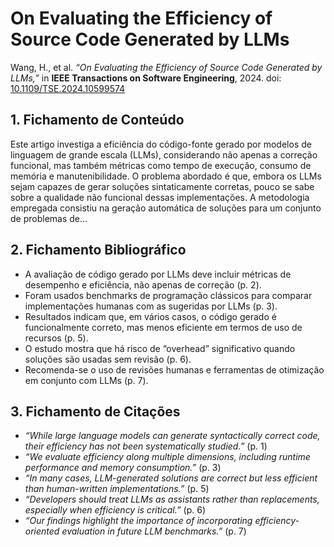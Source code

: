 # On Evaluating the Efficiency of Source Code Generated by LLMs  

Wang, H., et al. *“On Evaluating the Efficiency of Source Code Generated by LLMs,”* in **IEEE Transactions on Software Engineering**, 2024. doi: [10.1109/TSE.2024.10599574](https://ieeexplore.ieee.org/stamp/stamp.jsp?arnumber=10599574)  

## 1. Fichamento de Conteúdo  

Este artigo investiga a eficiência do código-fonte gerado por modelos de linguagem de grande escala (LLMs), considerando não apenas a correção funcional, mas também métricas como tempo de execução, consumo de memória e manutenibilidade. O problema abordado é que, embora os LLMs sejam capazes de gerar soluções sintaticamente corretas, pouco se sabe sobre a qualidade não funcional dessas implementações. A metodologia empregada consistiu na geração automática de soluções para um conjunto de problemas de...

## 2. Fichamento Bibliográfico  

- A avaliação de código gerado por LLMs deve incluir métricas de desempenho e eficiência, não apenas de correção (p. 2).  
- Foram usados benchmarks de programação clássicos para comparar implementações humanas com as sugeridas por LLMs (p. 3).  
- Resultados indicam que, em vários casos, o código gerado é funcionalmente correto, mas menos eficiente em termos de uso de recursos (p. 5).  
- O estudo mostra que há risco de “overhead” significativo quando soluções são usadas sem revisão (p. 6).  
- Recomenda-se o uso de revisões humanas e ferramentas de otimização em conjunto com LLMs (p. 7).  

## 3. Fichamento de Citações  

- *“While large language models can generate syntactically correct code, their efficiency has not been systematically studied.”* (p. 1)  
- *“We evaluate efficiency along multiple dimensions, including runtime performance and memory consumption.”* (p. 3)  
- *“In many cases, LLM-generated solutions are correct but less efficient than human-written implementations.”* (p. 5)  
- *“Developers should treat LLMs as assistants rather than replacements, especially when efficiency is critical.”* (p. 6)  
- *“Our findings highlight the importance of incorporating efficiency-oriented evaluation in future LLM benchmarks.”* (p. 7)  
